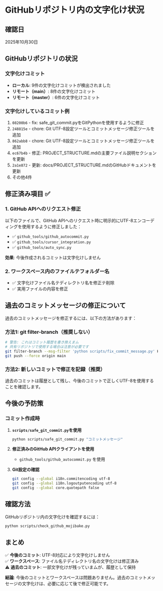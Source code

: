 # GitHubリポジトリ内の文字化け状況

## 確認日
2025年10月30日

## GitHubリポジトリの状況

### 文字化けコミット
- **ローカル**: 9件の文字化けコミットが検出されました
- **リモート（main）**: 8件の文字化けコミット
- **リモート（master）**: 6件の文字化けコミット

### 文字化けしているコミット例
1. `08200b6` - fix: safe_git_commit.pyをGitPythonを使用するように修正
2. `248815e` - chore: Git UTF-8設定ツールとコミットメッセージ修正ツールを追加
3. `862abb8` - chore: Git UTF-8設定ツールとコミットメッセージ修正ツールを追加
4. `ec67b4b` - 修正: PROJECT_STRUCTURE.mdの主要ファイル説明セクションを更新
5. `2a1e872` - 更新: docs/PROJECT_STRUCTURE.mdのGitHubドキュメントを更新
6. その他4件

## 修正済み項目 ✅

### 1. GitHub APIへのリクエスト修正
以下のファイルで、GitHub APIへのリクエスト時に明示的にUTF-8エンコーディングを使用するように修正しました：

- ✅ `github_tools/github_autocommit.py`
- ✅ `github_tools/cursor_integration.py`
- ✅ `github_tools/auto_sync.py`

**効果**: 今後作成されるコミットは文字化けしません

### 2. ワークスペース内のファイルテフォルダー名
- ✅ 文字化けファイル名テディレクトリ名を修正テ削除
- ✅ 実用ファイルの内容を修正

## 過去のコミットメッセージの修正について

過去のコミットメッセージを修正するには、以下の方法があります：

### 方法1: git filter-branch（推奨しない）
```bash
# 警告: これはコミット履歴を書き換えまム
# 共有リポジトリで使用する場合は注意が必要です
git filter-branch --msg-filter 'python scripts/fix_commit_message.py' HEAD
git push --force origin main
```

### 方法2: 新しいコミットで修正を記録（推奨）
過去のコミットは履歴として残し、今後のコミットで正しくUTF-8を使用することを確認します。

## 今後の予防策

### コミット作成時
1. **`scripts/safe_git_commit.py`を使用**
   ```bash
   python scripts/safe_git_commit.py "コミットメッセージ"
   ```

2. **修正済みのGitHub APIクライアントを使用**
   - `github_tools/github_autocommit.py` を使用

3. **Git設定の確認**
   ```bash
   git config --global i18n.commitencoding utf-8
   git config --global i18n.logoutputencoding utf-8
   git config --global core.quotepath false
   ```

## 確認方法

GitHubリポジトリ内の文字化けを確認するには：

```bash
python scripts/check_github_mojibake.py
```

## まとめ

✅ **今後のコミット**: UTF-8対応により文字化けしません  
✅ **ワークスペース**: ファイル名テディレクトリ名の文字化けは修正済み  
⚠️ **過去のコミット**: 一部文字化けが残っていまムが、履歴として保持

**結論**: 今後のコミットとワークスペースは問題ありません。過去のコミットメッセージの文字化けは、必要に応じて後で修正可能です。


